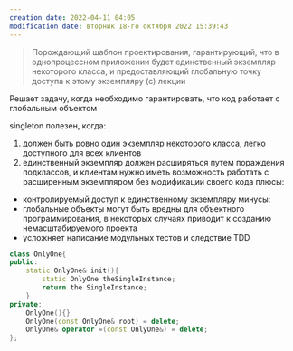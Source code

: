 ```yaml
---
creation date: 2022-04-11 04:05
modification date: вторник 18-го октября 2022 15:39:43
---
```


> Порождающий шаблон проектирования, гарантирующий, что в однопроцессном приложении будет единственный экземпляр некоторого класса, и предоставляющий глобальную точку доступа к этому экземпляру
> (с) лекции

Решает задачу, когда необходимо гарантировать, что код работает с глобальным объектом 

singleton полезен, когда: 
1. должен быть ровно один экземпляр некоторого класса, легко доступного для всех клиентов
2. единственный экземпляр должен расширяться путем пораждения подклассов, и клиентам нужно иметь возможность работать с расширенным экземпляром без модификации своего кода 
плюсы: 
* контролируемый доступ к единственному экземпляру
минусы: 
* глобальные объекты могут быть вредны для объектного программирования, в некоторых случаях приводит к созданию немасштабируемого проекта
* усложняет написание модульных тестов и следствие TDD

```c++
class OnlyOne{
public: 
	static OnlyOne& init(){
		static OnlyOne theSingleInstance;
		return the SingleInstance;
	}
private: 
	OnlyOne(){}
	OnlyOne(const OnlyOne& root) = delete;
	OnlyOne& operator =(const OnlyOne&) = delete;
};
```
